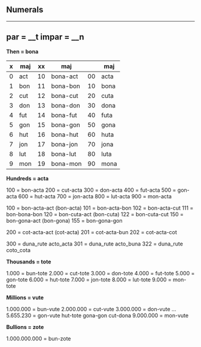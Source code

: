 ## Numerals 

-------------------------------------
par   = __t 
impar = __n
-------------------------------------

**Then = bona**

x | maj | xx | maj      |    | maj       
--|-----|--- |----------|----|--------------------------
0 | act | 10 | bona-act | 00 | acta
1 | bon | 11 | bona-bon | 10 | bona
2 | cut | 12 | bona-cut | 20 | cuta
3 | don | 13 | bona-don | 30 | dona 
4 | fut | 14 | bona-fut | 40 | futa
5 | gon | 15 | bona-gon | 50 | gona
6 | hut | 16 | bona-hut | 60 | huta
7 | jon | 17 | bona-jon | 70 | jona
8 | lut | 18 | bona-lut | 80 | luta
9 | mon | 19 | bona-mon | 90 | mona

**Hundreds = acta**

100 =  bon-acta
200 =  cut-acta
300 =  don-acta
400 =  fut-acta
500 =  gon-acta
600 =  hut-acta
700 =  jon-acta
800 =  lut-acta
900 =  mon-acta

100 =  bon-acta-act (bon-acta)
101 =  bon-acta-bon
102 =  bon-acta-cut
111 =  bon-bona-bon
120 =  bon-cuta-act (bon-cuta)
122 =  bon-cuta-cut
150 =  bon-gona-act (bon-gona)
155 =  bon-gona-gon

200 =  cot-acta-act (cot-acta)
201 =  cot-acta-bun
202 =  cot-acta-cot

300 =  duna_rute acto_acta
301 =  duna_rute acto_buna
322 =  duna_rute coto_cota

**Thousands = tote**

1.000 = bun-tote
2.000 = cut-tote
3.000 = don-tote
4.000 = fut-tote
5.000 = gon-tote
6.000 = hut-tote
7.000 = jon-tote
8.000 = lut-tote
9.000 = mon-tote

**Millions  = vute**

1.000.000 = bun-vute
2.000.000 = cut-vute
3.000.000 = don-vute
...
5.655.230 = gon-vute hut-tote gona-gon cut-dona
9.000.000 = mon-vute


**Bullions = zote**

1.000.000.000 = bun-zote


